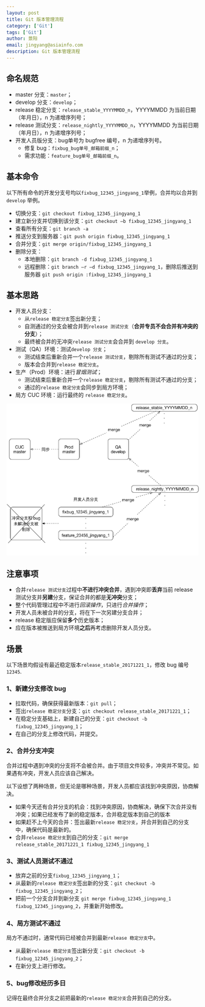 ```yaml
---
layout: post
title: Git 版本管理流程
category: ['Git']
tags: ['Git']
author: 景阳
email: jingyang@asiainfo.com
description: Git 版本管理流程
---
```


## 命名规范
* master 分支：`master`；
* develop 分支：`develop`；
* release 稳定分支：`release_stable_YYYYMMDD_n`，YYYYMMDD 为当前日期（年月日），n 为递增序列号；
* release 测试分支：`release_nightly_YYYYMMDD_n`，YYYYMMDD 为当前日期（年月日），n 为递增序列号；
* 开发人员版分支：bug单号为 bugfree 编号，n 为递增序列号。
  - 修复 bug：`fixbug_bug单号_邮箱前缀_n`；
  - 需求功能：`feature_bug单号_邮箱前缀_n`。

## 基本命令
以下所有命令的开发分支号均以`fixbug_12345_jingyang_1`举例，合并均以合并到 `develop` 举例。

* 切换分支：`git checkout fixbug_12345_jingyang_1`
* 建立新分支并切换到该分支：`git checkout –b fixbug_12345_jingyang_1`
* 查看所有分支：`git branch -a`
* 推送分支到服务器：`git push origin fixbug_12345_jingyang_1`
* 合并分支：`git merge origin/fixbug_12345_jingyang_1`
* 删除分支：
  - 本地删除：`git branch -d fixbug_12345_jingyang_1`
  - 远程删除：`git branch –r –d fixbug_12345_jingyang_1`，删除后推送到服务器 `git push origin :fixbug_12345_jingyang_1`

## 基本思路
* 开发人员分支：
  - 从`release 稳定分支`签出新分支；
  - 自测通过的分支会被合并到`release 测试分支`（**合并专员不会合并有冲突的分支**）；
  - 最终被合并的无冲突`release 测试分支`会合并到 `develop 分支`。
* 测试（QA）环境：测试`develop 分支`；
  - 测试结束后重新合并一个`release 测试分支`，剔除所有测试不通过的分支；
  - 版本会合并到`release 稳定分支`。
* 生产（Prod）环境：进行*冒烟测试*；
  - 测试结束后重新合并一个`release 稳定分支`，剔除所有测试不通过的分支；
  - 通过的`release 稳定分支`会同步到局方环境；
* 局方 CUC 环境：运行最终的 `release 稳定分支`。

![git.png](/images/jyjsjd/git.png)

## 注意事项
* 合并`release 测试分支`过程中**不进行冲突合并**，遇到冲突即**丢弃**当前 release 测试分支并**另建**分支，保证合并的都是**无冲突**分支；
* 整个代码管理过程中不进行*回滚操作*，只进行*合并操作*；
* 开发人员未被合并的分支，将在下一次另建分支合并；
* release 稳定版应保留**多个**历史版本；
* 应在版本被推送到局方环境**之后**再考虑删除开发人员分支。

## 场景
以下场景均假设有最近稳定版本`release_stable_20171221_1`，修改 bug 编号`12345`.

### 1、新建分支修改 bug
* 拉取代码，确保获得最新版本：`git pull`；
* 签出`release 稳定分支`分支：`git checkout release_stable_20171221_1`；
* 在稳定分支基础上，新建自己的分支：`git checkout -b fixbug_12345_jingyang_1`；
* 在自己的分支上修改代码，并提交。

### 2、合并分支冲突
合并过程中遇到冲突的分支将不会被合并。由于项目文件较多，冲突并不常见。如果遇有冲突，开发人员应该自己解决。

以下设想了两种场景，但无论是哪种场景，开发人员都应该找到冲突原因，协商解决。
* 如果今天还有合并分支的机会：找到冲突原因，协商解决，确保下次合并没有冲突；如果已经发布了新的稳定版本，合并稳定版本到自己的版本
* 如果赶不上今天的合并：签出最新`release 稳定分支`，并合并到自己的分支中，确保代码是最新的。
* 合并`release 稳定分支`到自己的分支：`git merge release_stable_20171221_1 fixbug_12345_jingyang_1`

### 3、测试人员测试不通过
* 放弃之前的分支`fixbug_12345_jingyang_1`；
* 从最新的`release 稳定分支`签出新的分支：`git checkout -b fixbug_12345_jingyang_2`；
* 把前一个分支合并到新分支 `git merge fixbug_12345_jingyang_1 fixbug_12345_jingyang_2`，并重新开始修改。

### 4、局方测试不通过
局方不通过时，通常代码已经被合并到最新`release 稳定分支`中。
* 从最新`release 稳定分支`签出新分支：`git checkout -b fixbug_12345_jingyang_2`；
* 在新分支上进行修改。

### 5、bug修改经历多日
记得在最终合并分支之前把最新的`release 稳定分支`合并到自己的分支。
